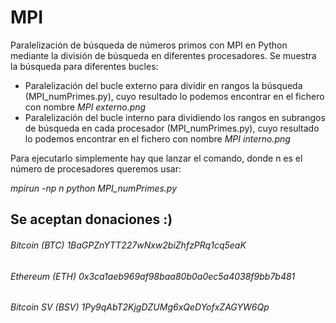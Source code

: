 # MPI

Paralelización de búsqueda de números primos con MPI en Python mediante la división de búsqueda en diferentes procesadores.
Se muestra la búsqueda para diferentes bucles:

- Paralelización del bucle externo para dividir en rangos la búsqueda (MPI_numPrimes.py), cuyo resultado lo podemos encontrar en el fichero con nombre *MPI externo.png*
- Paralelización del bucle interno para dividiendo los rangos en subrangos de búsqueda en cada procesador (MPI_numPrimes.py), cuyo resultado lo podemos encontrar en el fichero con nombre *MPI interno.png*

Para ejecutarlo simplemente hay que lanzar el comando, donde n es el número de procesadores queremos usar:

*mpirun -np n python MPI_numPrimes.py*



## Se aceptan donaciones :)

###### Bitcoin (BTC)    1BaGPZnYTT227wNxw2biZhfzPRq1cq5eaK
###### Ethereum (ETH)   0x3ca1aeb969af98baa80b0a0ec5a4038f9bb7b481
###### Bitcoin SV (BSV) 1Py9qAbT2KjgDZUMg6xQeDYofxZAGYW6Qp
